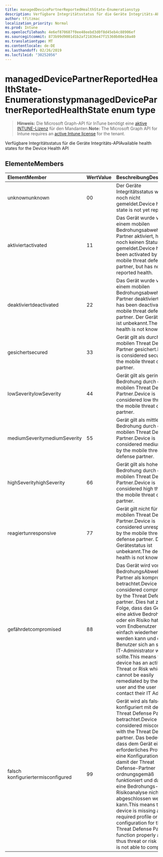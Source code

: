 ```yaml
---
title: managedDevicePartnerReportedHealthState-Enumerationstyp
description: Verfügbare Integritätsstatus für die Geräte Integritäts-API
author: tfitzmac
localization_priority: Normal
ms.prod: Intune
ms.openlocfilehash: 4e6ef870687f0ee48eebd3d0f8d45eb4c88906ef
ms.sourcegitcommit: 873b99d9001d1b2af21836e47f15360b08e10a40
ms.translationtype: MT
ms.contentlocale: de-DE
ms.lasthandoff: 02/26/2019
ms.locfileid: "30252056"
---
```

# <a name="manageddevicepartnerreportedhealthstate-enum-type"></a><span data-ttu-id="08648-103">managedDevicePartnerReportedHealthState-Enumerationstyp</span><span class="sxs-lookup"><span data-stu-id="08648-103">managedDevicePartnerReportedHealthState enum type</span></span>

> <span data-ttu-id="08648-104">**Hinweis:** Die Microsoft Graph-API für InTune benötigt eine [aktive INTUNE-Lizenz](https://go.microsoft.com/fwlink/?linkid=839381) für den Mandanten.</span><span class="sxs-lookup"><span data-stu-id="08648-104">**Note:** The Microsoft Graph API for Intune requires an [active Intune license](https://go.microsoft.com/fwlink/?linkid=839381) for the tenant.</span></span>

<span data-ttu-id="08648-105">Verfügbare Integritätsstatus für die Geräte Integritäts-API</span><span class="sxs-lookup"><span data-stu-id="08648-105">Available health states for the Device Health API</span></span>

## <a name="members"></a><span data-ttu-id="08648-106">Elemente</span><span class="sxs-lookup"><span data-stu-id="08648-106">Members</span></span>
|<span data-ttu-id="08648-107">Element</span><span class="sxs-lookup"><span data-stu-id="08648-107">Member</span></span>|<span data-ttu-id="08648-108">Wert</span><span class="sxs-lookup"><span data-stu-id="08648-108">Value</span></span>|<span data-ttu-id="08648-109">Beschreibung</span><span class="sxs-lookup"><span data-stu-id="08648-109">Description</span></span>|
|:---|:---|:---|
|<span data-ttu-id="08648-110">unknown</span><span class="sxs-lookup"><span data-stu-id="08648-110">unknown</span></span>|<span data-ttu-id="08648-111">0</span><span class="sxs-lookup"><span data-stu-id="08648-111">0</span></span>|<span data-ttu-id="08648-112">Der Geräte Integritätsstatus wurde noch nicht gemeldet.</span><span class="sxs-lookup"><span data-stu-id="08648-112">Device health state is not yet reported</span></span>|
|<span data-ttu-id="08648-113">aktiviert</span><span class="sxs-lookup"><span data-stu-id="08648-113">activated</span></span>|<span data-ttu-id="08648-114">1</span><span class="sxs-lookup"><span data-stu-id="08648-114">1</span></span>|<span data-ttu-id="08648-115">Das Gerät wurde von einem mobilen Bedrohungsabwehr Partner aktiviert, hat aber noch keinen Status gemeldet.</span><span class="sxs-lookup"><span data-stu-id="08648-115">Device has been activated by a mobile threat defense partner, but has not yet reported health.</span></span>|
|<span data-ttu-id="08648-116">deaktiviert</span><span class="sxs-lookup"><span data-stu-id="08648-116">deactivated</span></span>|<span data-ttu-id="08648-117">2</span><span class="sxs-lookup"><span data-stu-id="08648-117">2</span></span>|<span data-ttu-id="08648-118">Das Gerät wurde von einem mobilen Bedrohungsabwehr Partner deaktiviert.</span><span class="sxs-lookup"><span data-stu-id="08648-118">Device has been deactivated by a mobile threat defense partner.</span></span> <span data-ttu-id="08648-119">Der Gerätestatus ist unbekannt.</span><span class="sxs-lookup"><span data-stu-id="08648-119">The device health is not known.</span></span>|
|<span data-ttu-id="08648-120">gesichert</span><span class="sxs-lookup"><span data-stu-id="08648-120">secured</span></span>|<span data-ttu-id="08648-121">3</span><span class="sxs-lookup"><span data-stu-id="08648-121">3</span></span>|<span data-ttu-id="08648-122">Gerät gilt als durch den mobilen Threat Defense-Partner gesichert.</span><span class="sxs-lookup"><span data-stu-id="08648-122">Device is considered secured by the mobile threat defense partner.</span></span>|
|<span data-ttu-id="08648-123">lowSeverity</span><span class="sxs-lookup"><span data-stu-id="08648-123">lowSeverity</span></span>|<span data-ttu-id="08648-124">4</span><span class="sxs-lookup"><span data-stu-id="08648-124">4</span></span>|<span data-ttu-id="08648-125">Gerät gilt als geringe Bedrohung durch den mobilen Threat Defense-Partner.</span><span class="sxs-lookup"><span data-stu-id="08648-125">Device is considered low threat by the mobile threat defense partner.</span></span>|
|<span data-ttu-id="08648-126">mediumSeverity</span><span class="sxs-lookup"><span data-stu-id="08648-126">mediumSeverity</span></span>|<span data-ttu-id="08648-127">5</span><span class="sxs-lookup"><span data-stu-id="08648-127">5</span></span>|<span data-ttu-id="08648-128">Gerät gilt als mittlere Bedrohung durch den mobilen Threat Defense-Partner.</span><span class="sxs-lookup"><span data-stu-id="08648-128">Device is considered medium threat by the mobile threat defense partner.</span></span>|
|<span data-ttu-id="08648-129">highSeverity</span><span class="sxs-lookup"><span data-stu-id="08648-129">highSeverity</span></span>|<span data-ttu-id="08648-130">6</span><span class="sxs-lookup"><span data-stu-id="08648-130">6</span></span>|<span data-ttu-id="08648-131">Gerät gilt als hohe Bedrohung durch den mobilen Threat Defense-Partner.</span><span class="sxs-lookup"><span data-stu-id="08648-131">Device is considered high threat by the mobile threat defense partner.</span></span>|
|<span data-ttu-id="08648-132">reagiert</span><span class="sxs-lookup"><span data-stu-id="08648-132">unresponsive</span></span>|<span data-ttu-id="08648-133">7</span><span class="sxs-lookup"><span data-stu-id="08648-133">7</span></span>|<span data-ttu-id="08648-134">Gerät gilt nicht für den mobilen Threat Defense-Partner.</span><span class="sxs-lookup"><span data-stu-id="08648-134">Device is considered unresponsive by the mobile threat defense partner.</span></span> <span data-ttu-id="08648-135">Der Gerätestatus ist unbekannt.</span><span class="sxs-lookup"><span data-stu-id="08648-135">The device health is not known.</span></span>|
|<span data-ttu-id="08648-136">gefährdet</span><span class="sxs-lookup"><span data-stu-id="08648-136">compromised</span></span>|<span data-ttu-id="08648-137">8</span><span class="sxs-lookup"><span data-stu-id="08648-137">8</span></span>|<span data-ttu-id="08648-138">Das Gerät wird vom BedrohungsAbwehr Partner als kompromittiert betrachtet.</span><span class="sxs-lookup"><span data-stu-id="08648-138">Device is considered compromised by the Threat Defense partner.</span></span> <span data-ttu-id="08648-139">Dies hat zur Folge, dass das Gerät eine aktive Bedrohung oder ein Risiko hat, das vom Endbenutzer nicht einfach wiederhergestellt werden kann und der Benutzer sich an seinen IT-Administrator wenden sollte.</span><span class="sxs-lookup"><span data-stu-id="08648-139">This means the device has an active Threat or Risk which cannot be easily remediated by the end user and the user should contact their IT Admin.</span></span>|
|<span data-ttu-id="08648-140">falsch konfigurierter</span><span class="sxs-lookup"><span data-stu-id="08648-140">misconfigured</span></span>|<span data-ttu-id="08648-141">9</span><span class="sxs-lookup"><span data-stu-id="08648-141">9</span></span>|<span data-ttu-id="08648-142">Gerät wird als falsch konfiguriert mit dem Threat Defense Partner betrachtet.</span><span class="sxs-lookup"><span data-stu-id="08648-142">Device is considered misconfigured with the Threat Defense partner.</span></span> <span data-ttu-id="08648-143">Das bedeutet, dass dem Gerät ein erforderliches Profil oder eine Konfiguration fehlt, damit der Threat Defense-Partner ordnungsgemäß funktioniert und daher eine Bedrohungs-oder Risikoanalyse nicht abgeschlossen werden kann.</span><span class="sxs-lookup"><span data-stu-id="08648-143">This means the device is missing a required profile or configuration for the Threat Defense Partner to function properly and is thus threat or risk analysis is not able to complete.</span></span>|



